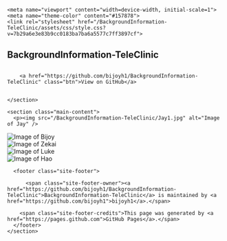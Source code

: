 <!DOCTYPE html>
<html lang="en-US">
  <head>
    <meta charset="UTF-8">

<!-- Begin Jekyll SEO tag v2.7.1 -->
<title>BackgroundInformation-TeleClinic</title>
<meta name="generator" content="Jekyll v3.9.0" />
<meta property="og:title" content="BackgroundInformation-TeleClinic" />
<meta property="og:locale" content="en_US" />
<link rel="canonical" href="https://bijoyh1.github.io/BackgroundInformation-TeleClinic/" />
<meta property="og:url" content="https://bijoyh1.github.io/BackgroundInformation-TeleClinic/" />
<meta property="og:site_name" content="BackgroundInformation-TeleClinic" />
<meta name="twitter:card" content="summary" />
<meta property="twitter:title" content="BackgroundInformation-TeleClinic" />
<script type="application/ld+json">
{"@type":"WebSite","headline":"BackgroundInformation-TeleClinic","url":"https://bijoyh1.github.io/BackgroundInformation-TeleClinic/","name":"BackgroundInformation-TeleClinic","@context":"https://schema.org"}</script>
<!-- End Jekyll SEO tag -->

    <meta name="viewport" content="width=device-width, initial-scale=1">
    <meta name="theme-color" content="#157878">
    <link rel="stylesheet" href="/BackgroundInformation-TeleClinic/assets/css/style.css?v=7b29a6e3e83b9cc0183ba7ba6a5577c7ff3897cf">
  </head>
  <body>
    <section class="page-header">
      <h1 class="project-name">BackgroundInformation-TeleClinic</h1>
      <h2 class="project-tagline"></h2>
      
        <a href="https://github.com/bijoyh1/BackgroundInformation-TeleClinic" class="btn">View on GitHub</a>
      
      
    </section>

    <section class="main-content">
      <p><img src="/BackgroundInformation-TeleClinic/Jay1.jpg" alt="Image of Jay" />
<img src="/BackgroundInformation-TeleClinic/Jay.jpg" alt="" /><br />
<img src="/BackgroundInformation-TeleClinic/Bijoy1.jpg" alt="Image of Bijoy" />
<img src="/BackgroundInformation-TeleClinic/Bijoy.jpg" alt="" /><br />
<img src="/BackgroundInformation-TeleClinic/Zekai1.jpg" alt="Image of Zekai" />
<img src="/BackgroundInformation-TeleClinic/Zekai.jpg" alt="" /><br />
<img src="/BackgroundInformation-TeleClinic/Luke1.jpg" alt="Image of Luke" />
<img src="/BackgroundInformation-TeleClinic/Luke.jpg" alt="" /><br />
<img src="/BackgroundInformation-TeleClinic/Hao1.jpg" alt="Image of Hao" />
<img src="/BackgroundInformation-TeleClinic/Hao.jpg" alt="" /><br /></p>


      <footer class="site-footer">
        
          <span class="site-footer-owner"><a href="https://github.com/bijoyh1/BackgroundInformation-TeleClinic">BackgroundInformation-TeleClinic</a> is maintained by <a href="https://github.com/bijoyh1">bijoyh1</a>.</span>
        
        <span class="site-footer-credits">This page was generated by <a href="https://pages.github.com">GitHub Pages</a>.</span>
      </footer>
    </section>

    
  </body>
</html>
